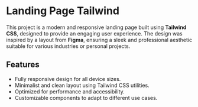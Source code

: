 # Landing Page Tailwind

This project is a modern and responsive landing page built using **Tailwind CSS**, designed to provide an engaging user experience. The design was inspired by a layout from **Figma**, ensuring a sleek and professional aesthetic suitable for various industries or personal projects.

## Features

- Fully responsive design for all device sizes.
- Minimalist and clean layout using Tailwind CSS utilities.
- Optimized for performance and accessibility.
- Customizable components to adapt to different use cases.
